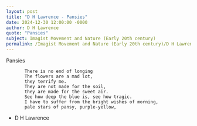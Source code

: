 ```yaml
---
layout: post
title: "D H Lawrence - Pansies"
date: 2024-12-30 12:00:00 -0000
author: D H Lawrence
quote: "Pansies"
subject: Imagist Movement and Nature (Early 20th century)
permalink: /Imagist Movement and Nature (Early 20th century)/D H Lawrence/D H Lawrence - Pansies
---
```


Pansies

           There is no end of longing
           The flowers are a mad lot,
           they terrify me.
           They are not made for the soil,
           they are made for the sweet air.
           See how deep the blue is, see how tragic.
           I have to suffer from the bright wishes of morning,
           pale stars of pansy, purple-yellow,

- D H Lawrence
